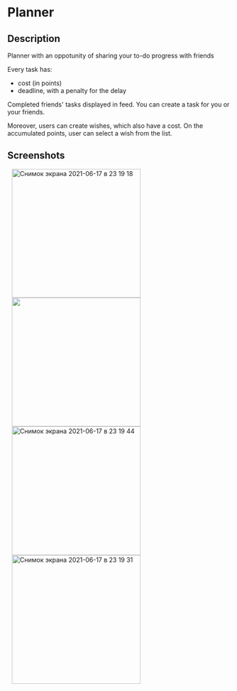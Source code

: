 # Planner
## Description
Planner with an oppotunity of sharing your to-do progress with friends

Every task has:
- cost (in points)
- deadline, with a penalty for the delay

Completed friends' tasks displayed in feed.
You can create a task for you or your friends.

Moreover, users can create wishes, which also have a cost.
On the accumulated points, user can select a wish from the list.

## Screenshots
<img width="290" alt="Снимок экрана 2021-06-17 в 23 19 18" src="https://user-images.githubusercontent.com/57727520/122466939-95471200-cfc2-11eb-9b7a-bf29906df68e.png"  hspace="10"><img width="290" src="https://user-images.githubusercontent.com/57727520/122466585-2b2e6d00-cfc2-11eb-9e38-fb340e3280ec.png" hspace="10">
<img width="290" alt="Снимок экрана 2021-06-17 в 23 19 44" src="https://user-images.githubusercontent.com/57727520/122466915-8ceed700-cfc2-11eb-8918-2ec5611d5c8f.png"  hspace="10"><img width="290" alt="Снимок экрана 2021-06-17 в 23 19 31" src="https://user-images.githubusercontent.com/57727520/122466930-91b38b00-cfc2-11eb-8b25-63d462f9938a.png"  hspace="10">
